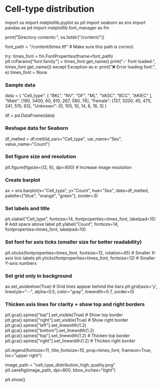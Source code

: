 # Cell-type distribution
import os
import matplotlib.pyplot as plt
import seaborn as sns
import pandas as pd
import matplotlib.font_manager as fm

print("Directory contents:", os.listdir("/content/"))

font_path = "/content/times.ttf"  # Make sure this path is correct.

try:
    times_font = fm.FontProperties(fname=font_path)
    plt.rcParams["font.family"] = times_font.get_name()
    print("✅ Font loaded:", times_font.get_name())
except Exception as e:
    print("❌ Error loading font:", e)
    times_font = None

### Sample data
data = {
    "Cell_type": [
        "BKL", "NV", "DF",
        "ML", "VASC", "BCC", "AKIEC"
    ],
    "Male": [190, 3400, 60, 610, 267, 580, 76],
    "Female": [137, 3200, 45, 475, 241, 515, 63],
    "Unknown": [0, 105, 10, 14, 6, 18, 3]
}

df = pd.DataFrame(data)

### Reshape data for Seaborn
df_melted = df.melt(id_vars="Cell_type", var_name="Sex", value_name="Count")

### Set figure size and resolution
plt.figure(figsize=(12, 6), dpi=800)  # Increase image resolution

### Create barplot
ax = sns.barplot(x="Cell_type", y="Count", hue="Sex", data=df_melted, palette=["blue", "orange", "green"], zorder=3)

### Set labels and title
plt.xlabel("Cell_type", fontsize=14, fontproperties=times_font, labelpad=15)  # Add space above label
plt.ylabel("Count", fontsize=14, fontproperties=times_font, labelpad=10)

### Set font for axis ticks (smaller size for better readability)
plt.xticks(fontproperties=times_font, fontsize=12, rotation=45)  # Smaller X-axis tick labels
plt.yticks(fontproperties=times_font, fontsize=12)  # Smaller Y-axis numbers

### Set grid only in background
ax.set_axisbelow(True)  # Grid lines appear behind the bars
plt.grid(axis='y', linestyle="--", alpha=0.5, color="gray", linewidth=0.7, zorder=0)

### Thicken axis lines for clarity + show top and right borders
plt.gca().spines["top"].set_visible(True)  # Show top border
plt.gca().spines["right"].set_visible(True)  # Show right border
plt.gca().spines["left"].set_linewidth(1.2)
plt.gca().spines["bottom"].set_linewidth(1.2)
plt.gca().spines["top"].set_linewidth(1.2)  # Thicken top border
plt.gca().spines["right"].set_linewidth(1.2)  # Thicken right border

plt.legend(fontsize=11, title_fontsize=10, prop=times_font, frameon=True, loc="upper right")

image_path = "cell_type_distribution_high_quality.png"
plt.savefig(image_path, dpi=800, bbox_inches="tight")

plt.show()
